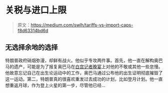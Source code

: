 # 关税与进口上限

> 原文：<https://medium.com/swlh/tariffs-vs-import-caps-f8d63314bd6d>

## 无选择余地的选择

特朗普政府硝烟弥漫，却鲜有战火。他似乎专攻两件事。首先，他一直在解构奥巴马的遗产，可能是为了报复奥巴马在[白宫记者晚宴](https://www.youtube.com/watch?v=k8TwRmX6zs4)上对他的不敬或其他一些怠慢。他故意忘记自己在出生论运动中的工作，奥巴马通过公布他的出生证明彻底摧毁了这一运动。第二，特朗普真的很喜欢重发过去成功的计划，比如登月计划。他一直想重返月球，作为登上火星的第一步，尽管他已经…